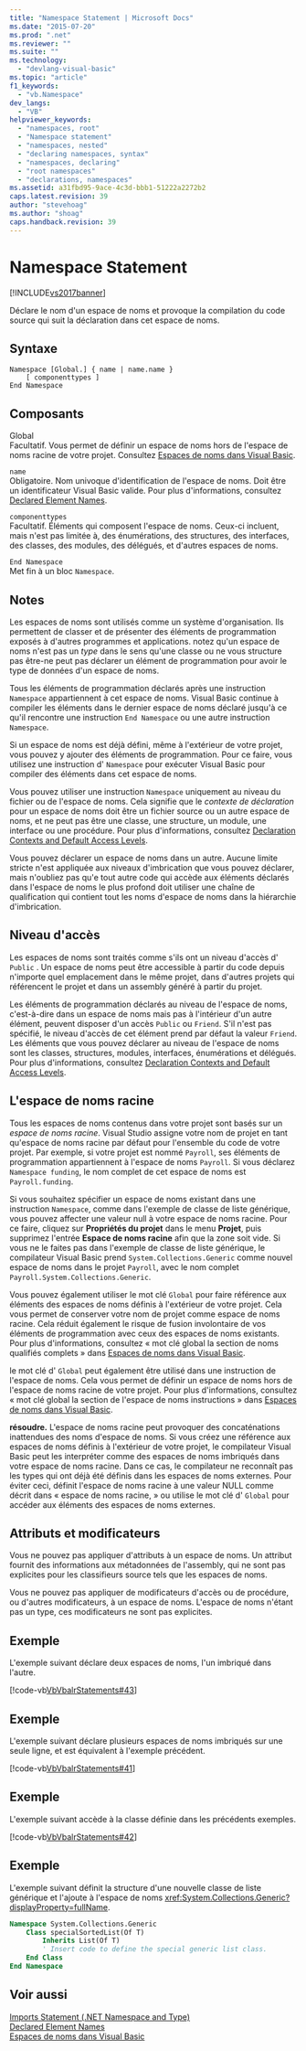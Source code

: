 ```yaml
---
title: "Namespace Statement | Microsoft Docs"
ms.date: "2015-07-20"
ms.prod: ".net"
ms.reviewer: ""
ms.suite: ""
ms.technology: 
  - "devlang-visual-basic"
ms.topic: "article"
f1_keywords: 
  - "vb.Namespace"
dev_langs: 
  - "VB"
helpviewer_keywords: 
  - "namespaces, root"
  - "Namespace statement"
  - "namespaces, nested"
  - "declaring namespaces, syntax"
  - "namespaces, declaring"
  - "root namespaces"
  - "declarations, namespaces"
ms.assetid: a31fbd95-9ace-4c3d-bbb1-51222a2272b2
caps.latest.revision: 39
author: "stevehoag"
ms.author: "shoag"
caps.handback.revision: 39
---
```

# Namespace Statement
[!INCLUDE[vs2017banner](../../../visual-basic/includes/vs2017banner.md)]

Déclare le nom d'un espace de noms et provoque la compilation du code source qui suit la déclaration dans cet espace de noms.  
  
## Syntaxe  
  
```  
Namespace [Global.] { name | name.name }  
    [ componenttypes ]  
End Namespace  
```  
  
## Composants  
 Global  
 Facultatif.  Vous permet de définir un espace de noms hors de l'espace de noms racine de votre projet.  Consultez [Espaces de noms dans Visual Basic](../../../visual-basic/programming-guide/program-structure/namespaces.md).  
  
 `name`  
 Obligatoire.  Nom univoque d'identification de l'espace de noms.  Doit être un identificateur Visual Basic valide.  Pour plus d'informations, consultez [Declared Element Names](../../../visual-basic/programming-guide/language-features/declared-elements/declared-element-names.md).  
  
 `componenttypes`  
 Facultatif.  Éléments qui composent l'espace de noms.  Ceux\-ci incluent, mais n'est pas limitée à, des énumérations, des structures, des interfaces, des classes, des modules, des délégués, et d'autres espaces de noms.  
  
 `End Namespace`  
 Met fin à un bloc `Namespace`.  
  
## Notes  
 Les espaces de noms sont utilisés comme un système d'organisation.  Ils permettent de classer et de présenter des éléments de programmation exposés à d'autres programmes et applications.  notez qu'un espace de noms n'est pas un *type* dans le sens qu'une classe ou ne vous structure pas être\-ne peut pas déclarer un élément de programmation pour avoir le type de données d'un espace de noms.  
  
 Tous les éléments de programmation déclarés après une instruction `Namespace` appartiennent à cet espace de noms.  Visual Basic continue à compiler les éléments dans le dernier espace de noms déclaré jusqu'à ce qu'il rencontre une instruction `End Namespace` ou une autre instruction `Namespace`.  
  
 Si un espace de noms est déjà défini, même à l'extérieur de votre projet, vous pouvez y ajouter des éléments de programmation.  Pour ce faire, vous utilisez une instruction d' `Namespace` pour exécuter Visual Basic pour compiler des éléments dans cet espace de noms.  
  
 Vous pouvez utiliser une instruction `Namespace` uniquement au niveau du fichier ou de l'espace de noms.  Cela signifie que le *contexte de déclaration* pour un espace de noms doit être un fichier source ou un autre espace de noms, et ne peut pas être une classe, une structure, un module, une interface ou une procédure.  Pour plus d'informations, consultez [Declaration Contexts and Default Access Levels](../../../visual-basic/language-reference/statements/declaration-contexts-and-default-access-levels.md).  
  
 Vous pouvez déclarer un espace de noms dans un autre.  Aucune limite stricte n'est appliquée aux niveaux d'imbrication que vous pouvez déclarer, mais n'oubliez pas qu'e tout autre code qui accède aux éléments déclarés dans l'espace de noms le plus profond doit utiliser une chaîne de qualification qui contient tout les noms d'espace de noms dans la hiérarchie d'imbrication.  
  
## Niveau d'accès  
 Les espaces de noms sont traités comme s'ils ont un niveau d'accès d' `Public` .  Un espace de noms peut être accessible à partir du code depuis n'importe quel emplacement dans le même projet, dans d'autres projets qui référencent le projet et dans un assembly généré à partir du projet.  
  
 Les éléments de programmation déclarés au niveau de l'espace de noms, c'est\-à\-dire dans un espace de noms mais pas à l'intérieur d'un autre élément, peuvent disposer d'un accès `Public` ou `Friend`.  S'il n'est pas spécifié, le niveau d'accès de cet élément prend par défaut la valeur `Friend`.  Les éléments que vous pouvez déclarer au niveau de l'espace de noms sont les classes, structures, modules, interfaces, énumérations et délégués.  Pour plus d'informations, consultez [Declaration Contexts and Default Access Levels](../../../visual-basic/language-reference/statements/declaration-contexts-and-default-access-levels.md).  
  
## L'espace de noms racine  
 Tous les espaces de noms contenus dans votre projet sont basés sur un *espace de noms racine*.  Visual Studio assigne votre nom de projet en tant qu'espace de noms racine par défaut pour l'ensemble du code de votre projet.  Par exemple, si votre projet est nommé `Payroll`, ses éléments de programmation appartiennent à l'espace de noms `Payroll`.  Si vous déclarez `Namespace funding`, le nom complet de cet espace de noms est `Payroll.funding`.  
  
 Si vous souhaitez spécifier un espace de noms existant dans une instruction `Namespace`, comme dans l'exemple de classe de liste générique, vous pouvez affecter une valeur null à votre espace de noms racine.  Pour ce faire, cliquez sur **Propriétés du projet** dans le menu **Projet**, puis supprimez l'entrée **Espace de noms racine** afin que la zone soit vide.  Si vous ne le faites pas dans l'exemple de classe de liste générique, le compilateur Visual Basic prend `System.Collections.Generic` comme nouvel espace de noms dans le projet `Payroll`, avec le nom complet `Payroll.System.Collections.Generic`.  
  
 Vous pouvez également utiliser le mot clé `Global` pour faire référence aux éléments des espaces de noms définis à l'extérieur de votre projet.  Cela vous permet de conserver votre nom de projet comme espace de noms racine.  Cela réduit également le risque de fusion involontaire de vos éléments de programmation avec ceux des espaces de noms existants.  Pour plus d'informations, consultez « mot clé global la section de noms qualifiés complets » dans [Espaces de noms dans Visual Basic](../../../visual-basic/programming-guide/program-structure/namespaces.md).  
  
 le mot clé d' `Global` peut également être utilisé dans une instruction de l'espace de noms.  Cela vous permet de définir un espace de noms hors de l'espace de noms racine de votre projet.  Pour plus d'informations, consultez « mot clé global la section de l'espace de noms instructions » dans [Espaces de noms dans Visual Basic](../../../visual-basic/programming-guide/program-structure/namespaces.md).  
  
 **résoudre.** L'espace de noms racine peut provoquer des concaténations inattendues des noms d'espace de noms.  Si vous créez une référence aux espaces de noms définis à l'extérieur de votre projet, le compilateur Visual Basic peut les interpréter comme des espaces de noms imbriqués dans votre espace de noms racine.  Dans ce cas, le compilateur ne reconnaît pas les types qui ont déjà été définis dans les espaces de noms externes.  Pour éviter ceci, définit l'espace de noms racine à une valeur NULL comme décrit dans « espace de noms racine, » ou utilise le mot clé d' `Global` pour accéder aux éléments des espaces de noms externes.  
  
## Attributs et modificateurs  
 Vous ne pouvez pas appliquer d'attributs à un espace de noms.  Un attribut fournit des informations aux métadonnées de l'assembly, qui ne sont pas explicites pour les classifieurs source tels que les espaces de noms.  
  
 Vous ne pouvez pas appliquer de modificateurs d'accès ou de procédure, ou d'autres modificateurs, à un espace de noms.  L'espace de noms n'étant pas un type, ces modificateurs ne sont pas explicites.  
  
## Exemple  
 L'exemple suivant déclare deux espaces de noms, l'un imbriqué dans l'autre.  
  
 [!code-vb[VbVbalrStatements#43](../../../visual-basic/language-reference/error-messages/codesnippet/visualbasic/namespace-statement_1.vb)]  
  
## Exemple  
 L'exemple suivant déclare plusieurs espaces de noms imbriqués sur une seule ligne, et est équivalent à l'exemple précédent.  
  
 [!code-vb[VbVbalrStatements#41](../../../visual-basic/language-reference/error-messages/codesnippet/visualbasic/namespace-statement_2.vb)]  
  
## Exemple  
 L'exemple suivant accède à la classe définie dans les précédents exemples.  
  
 [!code-vb[VbVbalrStatements#42](../../../visual-basic/language-reference/error-messages/codesnippet/visualbasic/namespace-statement_3.vb)]  
  
## Exemple  
 L'exemple suivant définit la structure d'une nouvelle classe de liste générique et l'ajoute à l'espace de noms <xref:System.Collections.Generic?displayProperty=fullName>.  
  
```vb  
Namespace System.Collections.Generic  
    Class specialSortedList(Of T)  
        Inherits List(Of T)  
        ' Insert code to define the special generic list class.  
    End Class  
End Namespace  
```  
  
## Voir aussi  
 [Imports Statement \(.NET Namespace and Type\)](../../../visual-basic/language-reference/statements/imports-statement-net-namespace-and-type.md)   
 [Declared Element Names](../../../visual-basic/programming-guide/language-features/declared-elements/declared-element-names.md)   
 [Espaces de noms dans Visual Basic](../../../visual-basic/programming-guide/program-structure/namespaces.md)